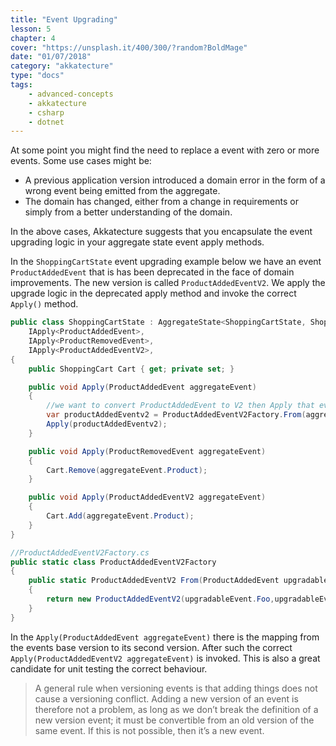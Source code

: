 ```yaml
---
title: "Event Upgrading"
lesson: 5
chapter: 4
cover: "https://unsplash.it/400/300/?random?BoldMage"
date: "01/07/2018"
category: "akkatecture"
type: "docs"
tags:
    - advanced-concepts
    - akkatecture
    - csharp
    - dotnet
---
```

At some point you might find the need to replace a event with zero or more events. Some use cases might be:

* A previous application version introduced a domain error in the form of a wrong event being emitted from the aggregate.
* The domain has changed, either from a change in requirements or simply from a better understanding of the domain.

In the above cases, Akkatecture suggests that you encapsulate the event upgrading logic in your aggregate state event apply methods.

In the `ShoppingCartState` event upgrading example below we have an event `ProductAddedEvent` that is has been deprecated in the face of domain improvements. The new version is called `ProductAddedEventV2`. We apply the upgrade logic in the deprecated apply method and invoke the correct `Apply()` method.

```csharp
public class ShoppingCartState : AggregateState<ShoppingCartState, ShoppingCartId>,
    IApply<ProductAddedEvent>,
    IApply<ProductRemovedEvent>,
    IApply<ProductAddedEventV2>,
{
    public ShoppingCart Cart { get; private set; }

    public void Apply(ProductAddedEvent aggregateEvent) 
    {
        //we want to convert ProductAddedEvent to V2 then Apply that event
        var productAddedEventv2 = ProductAddedEventV2Factory.From(aggregateEvent);
        Apply(productAddedEventv2);
    }

    public void Apply(ProductRemovedEvent aggregateEvent) 
    {
        Cart.Remove(aggregateEvent.Product);
    }

    public void Apply(ProductAddedEventV2 aggregateEvent) 
    {
        Cart.Add(aggregateEvent.Product);
    }
}

//ProductAddedEventV2Factory.cs
public static class ProductAddedEventV2Factory 
{
    public static ProductAddedEventV2 From(ProductAddedEvent upgradableEvent)
    {
        return new ProductAddedEventV2(upgradableEvent.Foo,upgradableEvent.Product);
    }
}
```

In the `Apply(ProductAddedEvent aggregateEvent)` there is the mapping from the events base version to its second version. After such the correct `Apply(ProductAddedEventV2 aggregateEvent)` is invoked. This is also a great candidate for unit testing the correct behaviour.

>A general rule when versioning events is that adding things does not cause a versioning conflict. Adding a new version of an event is therefore not a problem, as long as we don’t break the definition of a new version event; it must be convertible from an old version of the same event. If this is not possible, then it’s a new event.
